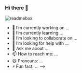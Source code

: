 ### Hi there 👋

![readmebox](https://github.com/lordfalah/lordfalah/assets/63539071/41a6bd00-9625-4450-9050-71f3cb7b26ea)




- 🔭 I’m currently working on ...
- 🌱 I’m currently learning ...
- 👯 I’m looking to collaborate on ...
- 🤔 I’m looking for help with ...
- 💬 Ask me about ...
- 📫 How to reach me: ...
- 😄 Pronouns: ...
- ⚡ Fun fact: ...
-->
